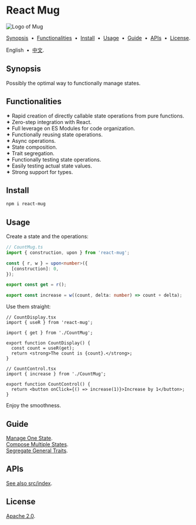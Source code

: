 # React Mug

![Logo of Mug](https://github.com/user-attachments/assets/f47bc69e-fc3f-4465-96af-9aaff65c79ae)

[Synopsis](#5b94f97) &nbsp;•&nbsp; [Functionalities](#cb032d8) &nbsp;•&nbsp; [Install](#f746377) &nbsp;•&nbsp; [Usage](#e4d5a54) &nbsp;•&nbsp; [Guide](#00bfdb1) &nbsp;•&nbsp; [APIs](#bf85749) &nbsp;•&nbsp; [License](#d4b3b37).

English &nbsp;•&nbsp; [中文](./README.zh-Hans.md).

## <span id="5b94f97"></span>Synopsis

Possibly the optimal way to functionally manage states.

## <span id="cb032d8"></span>Functionalities

✦ Rapid creation of directly callable state operations from pure functions.<br/>
✦ Zero-step integration with React.<br/>
✦ Full leverage on ES Modules for code organization.<br/>
✦ Functionally reusing state operations.<br/>
✦ Async operations.<br/>
✦ State composition.<br/>
✦ Trait segregation.<br/>
✦ Functionally testing state operations.<br/>
✦ Easily testing actual state values.</br>
✦ Strong support for types.

## <span id="f746377"></span>Install

```sh
npm i react-mug
```

## <span id="e4d5a54"></span>Usage

Create a state and the operations:

```ts
// CountMug.ts
import { construction, upon } from 'react-mug';

const { r, w } = upon<number>({
  [construction]: 0,
});

export const get = r();

export const increase = w((count, delta: number) => count + delta);
```

Use them straight:

```tsx
// CountDisplay.tsx
import { useR } from 'react-mug';

import { get } from './CountMug';

export function CountDisplay() {
  const count = useR(get);
  return <strong>The count is {count}.</strong>;
}
```

```tsx
// CountControl.tsx
import { increase } from './CountMug';

export function CountControl() {
  return <button onClick={() => increase(1)}>Increase by 1</button>;
}
```

Enjoy the smoothness.

## <span id="00bfdb1"></span>Guide

[Manage One State](./docs/guide/57934f5.md).<br/>
[Compose Multiple States](./docs/guide/7f95611.md).<br/>
[Segregate General Traits](./docs/guide/eb8ec2b.md).

## <span id="bf85749"></span>APIs

[See also src/index](./src/index.ts).

## <span id="d4b3b37"></span>License

[Apache 2.0](./LICENSE).
